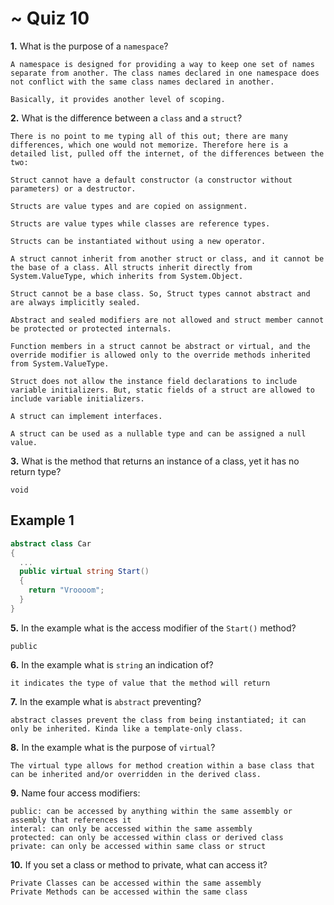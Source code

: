 # ~ Quiz 10


**1.** What is the purpose of a `namespace`?
<!-- enter you answer in the space below -->
```
A namespace is designed for providing a way to keep one set of names separate from another. The class names declared in one namespace does not conflict with the same class names declared in another.

Basically, it provides another level of scoping.
```
**2.** What is the difference between a `class` and a `struct`?
<!-- enter you answer in the space below -->
```
There is no point to me typing all of this out; there are many differences, which one would not memorize. Therefore here is a detailed list, pulled off the internet, of the differences between the two:

Struct cannot have a default constructor (a constructor without parameters) or a destructor.

Structs are value types and are copied on assignment.

Structs are value types while classes are reference types.

Structs can be instantiated without using a new operator.

A struct cannot inherit from another struct or class, and it cannot be the base of a class. All structs inherit directly from System.ValueType, which inherits from System.Object.

Struct cannot be a base class. So, Struct types cannot abstract and are always implicitly sealed.

Abstract and sealed modifiers are not allowed and struct member cannot be protected or protected internals.

Function members in a struct cannot be abstract or virtual, and the override modifier is allowed only to the override methods inherited from System.ValueType.

Struct does not allow the instance field declarations to include variable initializers. But, static fields of a struct are allowed to include variable initializers.

A struct can implement interfaces.

A struct can be used as a nullable type and can be assigned a null value.
```
**3.** What is the method that returns an instance of a class, yet it has no return type?
<!-- enter you answer in the space below -->
```
void
```
## Example 1
```c#
abstract class Car
{
  ...
  public virtual string Start()
  {
    return "Vroooom";
  }
}
```
**5.** In the example what is the access modifier of the `Start()` method?
<!-- enter you answer in the space below -->
```
public
```
**6.** In the example what is `string` an indication of?
<!-- enter you answer in the space below -->
```
it indicates the type of value that the method will return
```
**7.** In the example what is `abstract` preventing?
<!-- enter you answer in the space below -->
```
abstract classes prevent the class from being instantiated; it can only be inherited. Kinda like a template-only class.
```
**8.** In the example what is the purpose of `virtual`?
<!-- enter you answer in the space below -->
```
The virtual type allows for method creation within a base class that can be inherited and/or overridden in the derived class.
```
**9.** Name four access modifiers:
<!-- enter you answer in the space below -->
```
public: can be accessed by anything within the same assembly or assembly that references it
interal: can only be accessed within the same assembly
protected: can only be accessed within class or derived class
private: can only be accessed within same class or struct
```
**10.** If you set a class or method to private, what can access it?
<!-- enter you answer in the space below -->
```
Private Classes can be accessed within the same assembly
Private Methods can be accessed within the same class
```